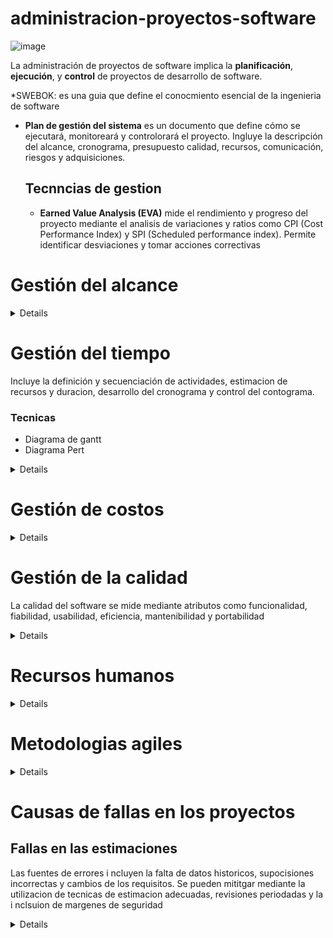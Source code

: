 # administracion-proyectos-software
![image](https://github.com/CarolinaChavezDavid/administracion-proyectos-software/assets/77591347/6391fd2d-aece-409f-81f0-deee9016245d)

La administración de proyectos de software implica la **planificación**, **ejecución**, y **control** de proyectos de desarrollo de software.

*SWEBOK: es una guia que define el conocmiento esencial de la ingenieria de software


* **Plan de gestión del sistema** es un documento que define cómo se ejecutará, monitoreará y controlorará el proyecto. Ingluye la descripción del alcance, cronograma, presupuesto calidad, recursos, comunicación, riesgos y adquisiciones.

  ## Tecnncias de gestion
  * **Earned Value Analysis (EVA)**
    mide el rendimiento y progreso del proyecto mediante el analisis de variaciones y ratios como CPI (Cost Performance Index) y SPI (Scheduled performance index). Permite identificar desviaciones y tomar acciones correctivas

# Gestión del alcance

<details>

  ### WBS(Work Breakdown Structure) 
  es una estructura jerarquica que descompone el trabajo del proyecto en componentes manejables. Es crucial para planificar, organizar y controlar las tareas del proyecto.
</details>

# Gestión del tiempo
Incluye la definición y secuenciación de actividades, estimacion de recursos y duracion, desarrollo del cronograma y control del contograma.

### Tecnicas
* Diagrama de gantt
* Diagrama Pert
<details>
</details>

# Gestión de costos

<details>
</details>


# Gestión de la calidad

La calidad del software se mide mediante atributos como funcionalidad, fiabilidad, usabilidad, eficiencia, mantenibilidad y portabilidad

<details>
</details>




# Recursos humanos

<details>

</details>

# Metodologias agiles

<details>

## Scrum 
es una metodología agil que ingluye roles como scrum master y product owner, eventos como sprints y reuniones diares y artefactos como el product backlog y sprint backlog. Facilitaq la entrega incremental e iterativa de productos.

</details>


# Causas de fallas en los proyectos

## Fallas en las estimaciones
Las fuentes de errores i ncluyen la falta de datos historicos, supocisiones incorrectas y cambios de los requisitos. Se pueden mititgar mediante la utilizacion de tecnicas de estimacion adecuadas, revisiones periodadas y la i nclsuion de margenes de seguridad

<details>
</details>

